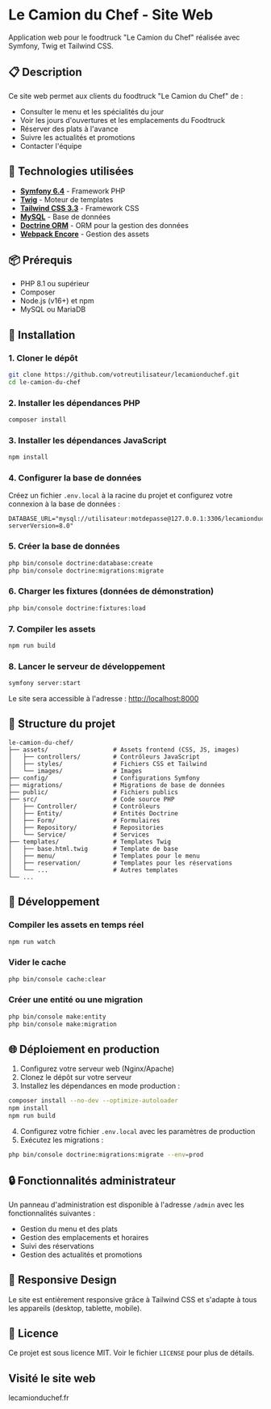 # Le Camion du Chef - Site Web

Application web pour le foodtruck "Le Camion du Chef" réalisée avec Symfony, Twig et Tailwind CSS.

## 📋 Description

Ce site web permet aux clients du foodtruck "Le Camion du Chef" de :
- Consulter le menu et les spécialités du jour
- Voir les jours d'ouvertures et les emplacements du Foodtruck
- Réserver des plats à l'avance
- Suivre les actualités et promotions
- Contacter l'équipe

## 🔧 Technologies utilisées

- **[Symfony 6.4](https://symfony.com/)** - Framework PHP
- **[Twig](https://twig.symfony.com/)** - Moteur de templates
- **[Tailwind CSS 3.3](https://tailwindcss.com/)** - Framework CSS
- **[MySQL](https://www.mysql.com/)** - Base de données
- **[Doctrine ORM](https://www.doctrine-project.org/)** - ORM pour la gestion des données
- **[Webpack Encore](https://symfony.com/doc/current/frontend.html)** - Gestion des assets

## 📦 Prérequis

- PHP 8.1 ou supérieur
- Composer
- Node.js (v16+) et npm
- MySQL ou MariaDB

## 🚀 Installation

### 1. Cloner le dépôt

```bash
git clone https://github.com/votreutilisateur/lecamionduchef.git
cd le-camion-du-chef
```

### 2. Installer les dépendances PHP

```bash
composer install
```

### 3. Installer les dépendances JavaScript

```bash
npm install
```

### 4. Configurer la base de données

Créez un fichier `.env.local` à la racine du projet et configurez votre connexion à la base de données :

```
DATABASE_URL="mysql://utilisateur:motdepasse@127.0.0.1:3306/lecamionduchef?serverVersion=8.0"
```

### 5. Créer la base de données

```bash
php bin/console doctrine:database:create
php bin/console doctrine:migrations:migrate
```

### 6. Charger les fixtures (données de démonstration)

```bash
php bin/console doctrine:fixtures:load
```

### 7. Compiler les assets

```bash
npm run build
```

### 8. Lancer le serveur de développement

```bash
symfony server:start
```

Le site sera accessible à l'adresse : [http://localhost:8000](http://localhost:8000)

## 📁 Structure du projet

```
le-camion-du-chef/
├── assets/                  # Assets frontend (CSS, JS, images)
│   ├── controllers/         # Contrôleurs JavaScript
│   ├── styles/              # Fichiers CSS et Tailwind
│   └── images/              # Images
├── config/                  # Configurations Symfony
├── migrations/              # Migrations de base de données
├── public/                  # Fichiers publics
├── src/                     # Code source PHP
│   ├── Controller/          # Contrôleurs
│   ├── Entity/              # Entités Doctrine
│   ├── Form/                # Formulaires
│   ├── Repository/          # Repositories
│   └── Service/             # Services
├── templates/               # Templates Twig
│   ├── base.html.twig       # Template de base
│   ├── menu/                # Templates pour le menu
│   ├── reservation/         # Templates pour les réservations
│   └── ...                  # Autres templates
└── ...
```

## 🔄 Développement

### Compiler les assets en temps réel

```bash
npm run watch
```

### Vider le cache

```bash
php bin/console cache:clear
```

### Créer une entité ou une migration

```bash
php bin/console make:entity
php bin/console make:migration
```

## 🌐 Déploiement en production

1. Configurez votre serveur web (Nginx/Apache)
2. Clonez le dépôt sur votre serveur
3. Installez les dépendances en mode production :

```bash
composer install --no-dev --optimize-autoloader
npm install
npm run build
```

4. Configurez votre fichier `.env.local` avec les paramètres de production
5. Exécutez les migrations :

```bash
php bin/console doctrine:migrations:migrate --env=prod
```

## 🔒 Fonctionnalités administrateur

Un panneau d'administration est disponible à l'adresse `/admin` avec les fonctionnalités suivantes :
- Gestion du menu et des plats
- Gestion des emplacements et horaires
- Suivi des réservations
- Gestion des actualités et promotions

## 📱 Responsive Design

Le site est entièrement responsive grâce à Tailwind CSS et s'adapte à tous les appareils (desktop, tablette, mobile).

## 📝 Licence

Ce projet est sous licence MIT. Voir le fichier `LICENSE` pour plus de détails.

## Visité le site web

lecamionduchef.fr
